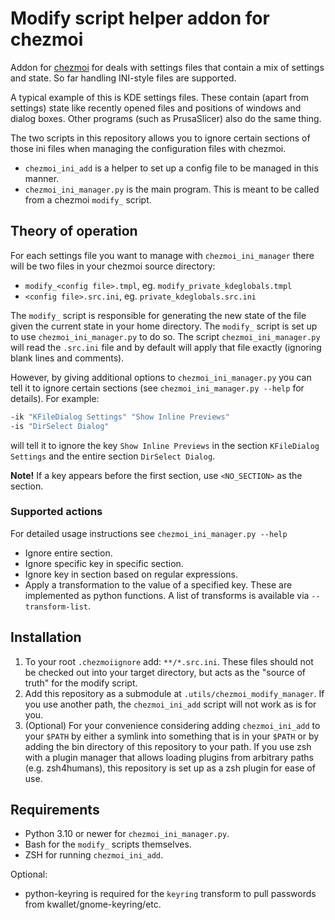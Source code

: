 # Modify script helper addon for chezmoi

Addon for [chezmoi](https://www.chezmoi.io/) for deals with settings files that
contain a mix of settings and state. So far handling INI-style files are
supported.

A typical example of this is KDE settings files. These contain (apart from
settings) state like recently opened files and positions of windows and dialog
boxes. Other programs (such as PrusaSlicer) also do the same thing.

The two scripts in this repository allows you to ignore certain sections of
those ini files when managing the configuration files with chezmoi.

* `chezmoi_ini_add` is a helper to set up a config file to be managed in this
  manner.
* `chezmoi_ini_manager.py` is the main program. This is meant to be called from
  a chezmoi `modify_` script. 

## Theory of operation

For each settings file you want to manage with `chezmoi_ini_manager` there will
be two files in your chezmoi source directory:

* `modify_<config file>.tmpl`, eg. `modify_private_kdeglobals.tmpl`
* `<config file>.src.ini`, eg. `private_kdeglobals.src.ini`

The `modify_` script is responsible for generating the new state of the file
given the current state in your home directory. The `modify_` script is set
up to use `chezmoi_ini_manager.py` to do so. The script `chezmoi_ini_manager.py`
will read the `.src.ini` file and by default will apply that file exactly
(ignoring blank lines and comments).

However, by giving additional options to `chezmoi_ini_manager.py` you can tell
it to ignore certain sections (see `chezmoi_ini_manager.py --help` for details).
For example:

```bash
-ik "KFileDialog Settings" "Show Inline Previews"
-is "DirSelect Dialog"
```

will tell it to ignore the key `Show Inline Previews` in the section
`KFileDialog Settings` and the entire section `DirSelect Dialog`.

**Note!** If a key appears before the first section, use `<NO_SECTION>` as the
section.

### Supported actions

For detailed usage instructions see `chezmoi_ini_manager.py --help`

* Ignore entire section.
* Ignore specific key in specific section.
* Ignore key in section based on regular expressions.
* Apply a transformation to the value of a specified key. These are implemented
  as python functions. A list of transforms is available via `--transform-list`.

## Installation

1. To your root `.chezmoiignore` add: `**/*.src.ini`. These files should not be
   checked out into your target directory, but acts as the "source of truth" for
   the modify script.
2. Add this repository as a submodule at `.utils/chezmoi_modify_manager`. If
   you use another path, the `chezmoi_ini_add` script will not work as is for you.
3. (Optional) For your convenience considering adding `chezmoi_ini_add` to your
   `$PATH` by either a symlink into something that is in your `$PATH` or by
   adding the bin directory of this repository to your path. If you use zsh with
   a plugin manager that allows loading plugins from arbitrary paths (e.g.
   zsh4humans), this repository is set up as a zsh plugin for ease of use.

## Requirements

* Python 3.10 or newer for `chezmoi_ini_manager.py`.
* Bash for the `modify_` scripts themselves.
* ZSH for running `chezmoi_ini_add`.

Optional:

* python-keyring is required for the `keyring` transform to pull passwords from
  kwallet/gnome-keyring/etc.

